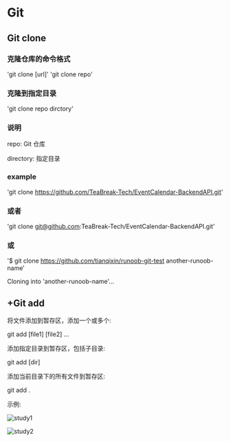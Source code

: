 # Git

## Git clone

### 克隆仓库的命令格式

'git clone [url]'
'git clone repo'

### 克隆到指定目录

'git clone repo dirctory'

### 说明

repo: Git 仓库

directory: 指定目录

### example

'git clone <https://github.com/TeaBreak-Tech/EventCalendar-BackendAPI.git>'

### 或者

'git clone git@github.com:TeaBreak-Tech/EventCalendar-BackendAPI.git'

### 或

'$ git clone <https://github.com/tianqixin/runoob-git-test> another-runoob-name'

Cloning into 'another-runoob-name'...

## +Git add

将文件添加到暂存区，添加一个或多个:

git add [file1] [file2] ...

添加指定目录到暂存区，包括子目录:

git add [dir]

添加当前目录下的所有文件到暂存区:

git add .

示例:

![study1](https://github.com/noooobCoder/studyphotos/blob/main/study1.PNG)

![study2](https://github.com/noooobCoder/studyphotos/blob/main/study2.PNG)
